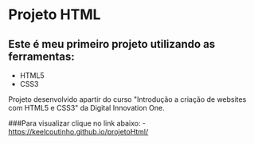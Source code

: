 # Projeto HTML

## Este é meu primeiro projeto utilizando as ferramentas:
- HTML5
- CSS3

Projeto desenvolvido apartir do curso "Introdução a criação de websites com HTML5 e CSS3" da Digital Innovation One.

###Para visualizar clique no link abaixo:
-https://keelcoutinho.github.io/projetoHtml/

